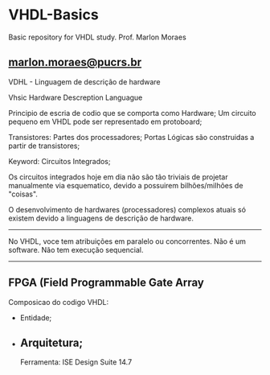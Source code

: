 # VHDL-Basics
Basic repository for VHDL study.
Prof. Marlon Moraes

marlon.moraes@pucrs.br
---

VDHL - Linguagem de descrição de hardware

Vhsic Hardware Descreption Languague

Principio de escria de codio que se comporta como Hardware;
Um circuito pequeno em VHDL pode ser representado em protoboard;

Transistores: Partes dos processadores;
Portas Lógicas são construidas a partir de transistores;

Keyword: Circuitos Integrados;

Os circuitos integrados hoje em dia não são tão triviais de projetar manualmente via esquematico,
devido a possuirem bilhões/milhões de "coisas".

O desenvolvimento de hardwares (processadores) complexos atuais só existem devido a linguagens de descrição de hardware. 

---
No VHDL, voce tem atribuições em paralelo ou concorrentes. Não é um software. Não tem execução sequencial.

---
FPGA (Field Programmable Gate Array
------

Composicao do codigo VHDL:
- Entidade;
- Arquitetura;
  ------------

  Ferramenta: ISE Design Suite 14.7
